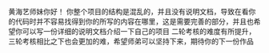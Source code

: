 黄海艺师妹你好！
你整个项目的结构是混乱的，并且没有说明文档，导致在看你的代码时并不容易找得到你的所写的内容在哪里，这是需要完善的部分，并且也希望你可以写一份详细的说明文档介绍一下自己的项目
二轮考核的难度有所提升，三轮考核相比之下也会更加的难，希望师弟可以坚持下来，期待你的下一份作品